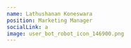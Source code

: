 ```yaml
---
name: Lathushanan Koneswara
position: Marketing Manager
socialLink: a
image: user_bot_robot_icon_146900.png
---
```


